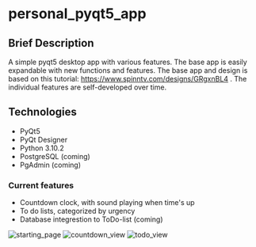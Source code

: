# personal_pyqt5_app

## Brief Description
A simple pyqt5 desktop app with various features. The base app is easily expandable with new functions and features. 
The base app and design is based on this tutorial: https://www.spinntv.com/designs/GRgxnBL4 .
The individual features are self-developed over time. 

## Technologies
- PyQt5
- PyQt Designer
- Python 3.10.2
- PostgreSQL (coming)
- PgAdmin (coming)

### Current features
- Countdown clock, with sound playing when time's up 
- To do lists, categorized by urgency 
- Database integrestion to ToDo-list (coming)
 
![starting_page](https://user-images.githubusercontent.com/61618634/170260864-b2a95396-65c4-49e6-a349-6963d3cdabd0.png)
![countdown_view](https://user-images.githubusercontent.com/61618634/170260892-e8240788-eaf1-451d-9226-45f25788053a.png)
![todo_view](https://user-images.githubusercontent.com/61618634/170260942-dfde77b3-25fd-43a4-afe4-b7ed94b05c33.png)
